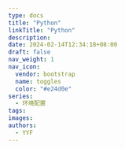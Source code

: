 ```yaml
---
type: docs
title: "Python"
linkTitle: "Python"
description:
date: 2024-02-14T12:34:18+08:00
draft: false
nav_weight: 1
nav_icon:
  vendor: bootstrap
  name: toggles
  color: "#e24d0e"
series:
  - 环境配置
tags:
images:
authors:
  - YYF
---
```


<!--more-->
